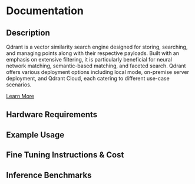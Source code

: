 # Documentation

## Description

Qdrant is a vector similarity search engine designed for storing, searching, and managing points along with their respective payloads. Built with an emphasis on extensive filtering, it is particularly beneficial for neural network matching, semantic-based matching, and faceted search. Qdrant offers various deployment options including local mode, on-premise server deployment, and Qdrant Cloud, each catering to different use-case scenarios.

[Learn More](https://qdrant.tech/documentation/)

## Hardware Requirements

## Example Usage

## Fine Tuning Instructions & Cost

## Inference Benchmarks
